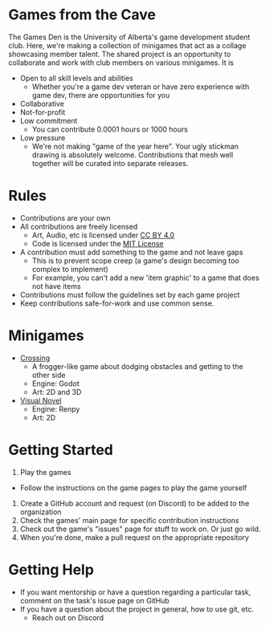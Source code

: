 # Games from the Cave

The Games Den is the University of Alberta's game development student club.
Here, we're making a collection of minigames that act as a collage showcasing member talent.
The shared project is an opportunity to collaborate and work with club members on various minigames.
It is
- Open to all skill levels and abilities
  - Whether you're a game dev veteran or have zero experience with game dev, there are opportunities for you
- Collaborative
- Not-for-profit
- Low commitment
  - You can contribute 0.0001 hours or 1000 hours
- Low pressure
  - We're not making "game of the year here". Your ugly stickman drawing is absolutely welcome. Contributions that mesh well together will be curated into separate releases.

# Rules
- Contributions are your own
- All contributions are freely licensed
  - Art, Audio, etc is licensed under [CC BY 4.0](https://creativecommons.org/licenses/by/4.0/)
  - Code is licensed under the [MIT License](https://opensource.org/license/mit)
- A contribution must add something to the game and not leave gaps
  - This is to prevent scope creep (a game's design becoming too complex to implement)
  - For example, you can't add a new 'item graphic' to a game that does not have items
- Contributions must follow the guidelines set by each game project
- Keep contributions safe-for-work and use common sense.


# Minigames
- [Crossing](https://github.com/TheGamesDenUoA/CrossingGame/issues)
  - A frogger-like game about dodging obstacles and getting to the other side
  - Engine: Godot
  - Art: 2D and 3D
- [Visual Novel](https://github.com/TheGamesDenUoA/Renpy-Template/issues)
  - Engine: Renpy
  - Art: 2D

# Getting Started
1. Play the games
  - Follow the instructions on the game pages to play the game yourself
1. Create a GitHub account and request (on Discord) to be added to the organization
1. Check the games' main page for specific contribution instructions
1. Check out the game's "issues" page for stuff to work on. Or just go wild.
1. When you're done, make a pull request on the appropriate repository

# Getting Help

- If you want mentorship or have a question regarding a particular task, comment on the task's issue page on GitHub
- If you have a question about the project in general, how to use git, etc.
  - Reach out on Discord
